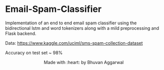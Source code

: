 # Email-Spam-Classifier

Implementation of an end to end email spam classifier using the bidirectional lstm and word tokenizers along with a mild preprocessing and Flask backend. 

Data: https://www.kaggle.com/uciml/sms-spam-collection-dataset

Accuracy on test set ~ 98%


<p align=center> Made with :heart: by Bhuvan Aggarwal </p>
